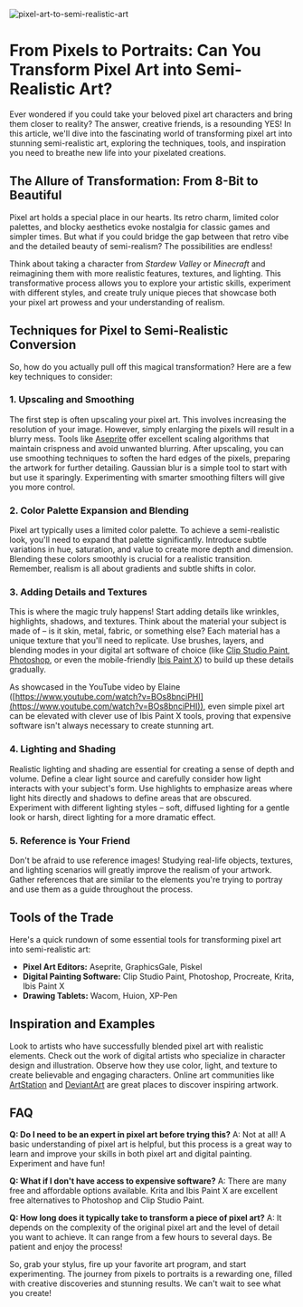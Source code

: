 ![pixel-art-to-semi-realistic-art](https://images.pexels.com/photos/18069362/pexels-photo-18069362.png?auto=compress&cs=tinysrgb&fit=crop&h=627&w=1200)

# From Pixels to Portraits: Can You Transform Pixel Art into Semi-Realistic Art?

Ever wondered if you could take your beloved pixel art characters and bring them closer to reality? The answer, creative friends, is a resounding YES! In this article, we'll dive into the fascinating world of transforming pixel art into stunning semi-realistic art, exploring the techniques, tools, and inspiration you need to breathe new life into your pixelated creations.

## The Allure of Transformation: From 8-Bit to Beautiful

Pixel art holds a special place in our hearts. Its retro charm, limited color palettes, and blocky aesthetics evoke nostalgia for classic games and simpler times. But what if you could bridge the gap between that retro vibe and the detailed beauty of semi-realism? The possibilities are endless!

Think about taking a character from *Stardew Valley* or *Minecraft* and reimagining them with more realistic features, textures, and lighting. This transformative process allows you to explore your artistic skills, experiment with different styles, and create truly unique pieces that showcase both your pixel art prowess and your understanding of realism.

## Techniques for Pixel to Semi-Realistic Conversion

So, how do you actually pull off this magical transformation? Here are a few key techniques to consider:

### 1. Upscaling and Smoothing

The first step is often upscaling your pixel art. This involves increasing the resolution of your image. However, simply enlarging the pixels will result in a blurry mess. Tools like [Aseprite](https://www.aseprite.org/) offer excellent scaling algorithms that maintain crispness and avoid unwanted blurring. After upscaling, you can use smoothing techniques to soften the hard edges of the pixels, preparing the artwork for further detailing. Gaussian blur is a simple tool to start with but use it sparingly. Experimenting with smarter smoothing filters will give you more control.

### 2. Color Palette Expansion and Blending

Pixel art typically uses a limited color palette. To achieve a semi-realistic look, you'll need to expand that palette significantly. Introduce subtle variations in hue, saturation, and value to create more depth and dimension. Blending these colors smoothly is crucial for a realistic transition. Remember, realism is all about gradients and subtle shifts in color.

### 3. Adding Details and Textures

This is where the magic truly happens! Start adding details like wrinkles, highlights, shadows, and textures. Think about the material your subject is made of – is it skin, metal, fabric, or something else? Each material has a unique texture that you'll need to replicate. Use brushes, layers, and blending modes in your digital art software of choice (like [Clip Studio Paint](https://www.clipstudio.net/en/), [Photoshop](https://www.adobe.com/products/photoshop.html), or even the mobile-friendly [Ibis Paint X](https://ibispaint.com/)) to build up these details gradually.

As showcased in the YouTube video by Elaine ([https://www.youtube.com/watch?v=BOs8bnciPHI](https://www.youtube.com/watch?v=BOs8bnciPHI)), even simple pixel art can be elevated with clever use of Ibis Paint X tools, proving that expensive software isn't always necessary to create stunning art.

### 4. Lighting and Shading

Realistic lighting and shading are essential for creating a sense of depth and volume. Define a clear light source and carefully consider how light interacts with your subject's form. Use highlights to emphasize areas where light hits directly and shadows to define areas that are obscured. Experiment with different lighting styles – soft, diffused lighting for a gentle look or harsh, direct lighting for a more dramatic effect.

### 5. Reference is Your Friend

Don't be afraid to use reference images! Studying real-life objects, textures, and lighting scenarios will greatly improve the realism of your artwork. Gather references that are similar to the elements you're trying to portray and use them as a guide throughout the process.

## Tools of the Trade

Here's a quick rundown of some essential tools for transforming pixel art into semi-realistic art:

*   **Pixel Art Editors:** Aseprite, GraphicsGale, Piskel
*   **Digital Painting Software:** Clip Studio Paint, Photoshop, Procreate, Krita, Ibis Paint X
*   **Drawing Tablets:** Wacom, Huion, XP-Pen

## Inspiration and Examples

Look to artists who have successfully blended pixel art with realistic elements. Check out the work of digital artists who specialize in character design and illustration. Observe how they use color, light, and texture to create believable and engaging characters. Online art communities like [ArtStation](https://www.artstation.com/) and [DeviantArt](https://www.deviantart.com/) are great places to discover inspiring artwork.

## FAQ

**Q: Do I need to be an expert in pixel art before trying this?**
A: Not at all! A basic understanding of pixel art is helpful, but this process is a great way to learn and improve your skills in both pixel art and digital painting. Experiment and have fun!

**Q: What if I don't have access to expensive software?**
A: There are many free and affordable options available. Krita and Ibis Paint X are excellent free alternatives to Photoshop and Clip Studio Paint.

**Q: How long does it typically take to transform a piece of pixel art?**
A: It depends on the complexity of the original pixel art and the level of detail you want to achieve. It can range from a few hours to several days. Be patient and enjoy the process!

So, grab your stylus, fire up your favorite art program, and start experimenting. The journey from pixels to portraits is a rewarding one, filled with creative discoveries and stunning results. We can't wait to see what you create!
